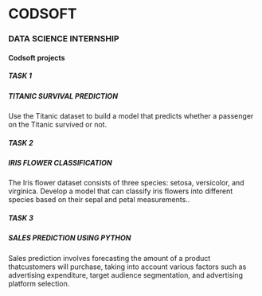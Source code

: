 # CODSOFT
<h3>DATA SCIENCE INTERNSHIP</h3>
<h4>Codsoft projects</h4>

<h5>TASK 1</h5>
<h5>TITANIC SURVIVAL PREDICTION</h5>
<p>Use the Titanic dataset to build a model that predicts whether a passenger on the Titanic survived or not.</p>

<h5>TASK 2</h5>
<h5>IRIS FLOWER CLASSIFICATION</h5>
<p>The Iris flower dataset consists of three species: setosa, versicolor, and virginica. Develop a model that can classify iris flowers into different species based on their sepal and petal measurements..</p>

<h5>TASK 3</h5>
<h5>SALES PREDICTION USING PYTHON</h5>
<p>Sales prediction involves forecasting the amount of a product thatcustomers will purchase, taking into account various factors such as advertising expenditure, target audience segmentation, and advertising platform selection.</p>